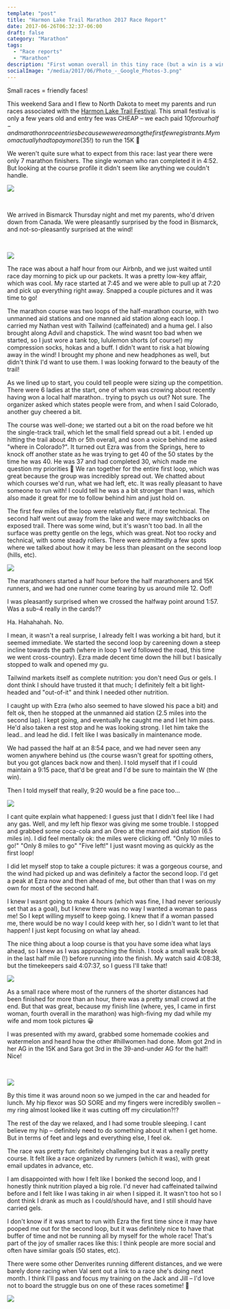 ```yaml
---
template: "post"
title: "Harmon Lake Trail Marathon 2017 Race Report"
date: 2017-06-26T06:32:37-06:00
draft: false
category: "Marathon"
tags:
  - "Race reports"
  - "Marathon"
description: "First woman overall in this tiny race (but a win is a win, right?)"
socialImage: "/media/2017/06/Photo_-_Google_Photos-3.png"
---
```




Small races = friendly faces!

This weekend Sara and I flew to North Dakota to meet my parents and run races associated with the [Harmon Lake Trail Festival](http://gritevents.com/runnd-summer/). This small festival is only a few years old and entry fee was CHEAP – we each paid $10 for our half- and marathon race entries because we were among the first few registrants. My mom actually had to pay more ($35!) to run the 15K 🙂

We weren't quite sure what to expect from this race: last year there were only 7 marathon finishers. The single woman who ran completed it in 4:52. But looking at the course profile it didn't seem like anything we couldn't handle.

![](/media/2017/06/2016_RunND_Trail_Race_Half___Full_Marathon_in_Mandan__ND__United_States___MapMyRun.png)

&nbsp;

We arrived in Bismarck Thursday night and met my parents, who'd driven down from Canada. We were pleasantly surprised by the food in Bismarck, and not-so-pleasantly surprised at the wind!

&nbsp;

![](/media/2017/06/Photo_-_Google_Photos.png)

The race was about a half hour from our Airbnb, and we just waited until race day morning to pick up our packets. It was a pretty low-key affair, which was cool. My race started at 7:45 and we were able to pull up at 7:20 and pick up everything right away. Snapped a couple pictures and it was time to go!

The marathon course was two loops of the half-marathon course, with two unmanned aid stations and one manned aid station along each loop. I carried my Nathan vest with Tailwind (caffeinated) and a huma gel. I also brought along Advil and chapstick. The wind wasnt too bad when we started, so I just wore a tank top, lululemon shorts (of course!) my compression socks, hokas and a buff. I didn't want to risk a hat blowing away in the wind! I brought my phone and new headphones as well, but didn't think I'd want to use them. I was looking forward to the beauty of the trail!

As we lined up to start, you could tell people were sizing up the competition. There were 6 ladies at the start, one of whom was crowing about recently having won a local half marathon.. trying to psych us out? Not sure. The organizer asked which states people were from, and when I said Colorado, another guy cheered a bit.

The course was well-done; we started out a bit on the road before we hit the single-track trail, which let the small field spread out a bit. I ended up hitting the trail about 4th or 5th overall, and soon a voice behind me asked "where in Colorado?". It turned out Ezra was from the Springs, here to knock off another state as he was trying to get 40 of the 50 states by the time he was 40. He was 37 and had completed 30, which made me question my priorities 🙂 We ran together for the entire first loop, which was great because the group was incredibly spread out. We chatted about which courses we'd run, what we had left, etc. It was really pleasant to have someone to run with! I could tell he was a a bit stronger than I was, which also made it great for me to follow behind him and just hold on.

The first few miles of the loop were relatively flat, if more technical. The second half went out away from the lake and were may switchbacks on exposed trail. There was some wind, but it's wasn't too bad. In all the surface was pretty gentle on the legs, which was great. Not too rocky and technical, with some steady rollers. There were admittedly a few spots where we talked about how it may be less than pleasant on the second loop (hills, etc).

![](/media/2017/06/Photo_-_Google_Photos-1.png)

The marathoners started a half hour before the half marathoners and 15K runners, and we had one runner come tearing by us around mile 12. Oof!

I was pleasantly surprised when we crossed the halfway point around 1:57. Was a sub-4 really in the cards??

Ha. Hahahahah. No.

I mean, it wasn't a real surprise, I already felt I was working a bit hard, but it seemed immediate. We started the second loop by careening down a steep incline towards the path (where in loop 1 we'd followed the road, this time we went cross-country). Ezra made decent time down the hill but I basically stopped to walk and opened my gu.

Tailwind markets itself as complete nutrition: you don't need Gus or gels. I dont think I should have trusted it that much; I definitely felt a bit light-headed and "out-of-it" and think I needed other nutrition.

I caught up with Ezra (who also seemed to have slowed his pace a bit) and felt ok, then he stopped at the unmanned aid station (2.5 miles into the second lap). I kept going, and eventually he caught me and I let him pass. He'd also taken a rest stop and he was looking strong. I let him take the lead.. and lead he did. I felt like I was basically in maintenance mode.

We had passed the half at an 8:54 pace, and we had never seen any women anywhere behind us (the course wasn't great for spotting others, but you got glances back now and then). I told myself that if I could maintain a 9:15 pace, that'd be great and I'd be sure to maintain the W (the win).

Then I told myself that really, 9:20 would be a fine pace too&#8230;

![](/media/2017/06/Photo_-_Google_Photos-2.png)

I cant quite explain what happened: I guess just that I didn't feel like I had any gas. Well, and my left hip flexor was giving me some trouble. I stopped and grabbed some coca-cola and an Oreo at the manned aid station (6.5 miles in). I did feel mentally ok: the miles were clicking off. "Only 10 miles to go!" "Only 8 miles to go" "Five left!" I just wasnt moving as quickly as the first loop!

I did let myself stop to take a couple pictures: it was a gorgeous course, and the wind had picked up and was definitely a factor the second loop. I'd get a peak at Ezra now and then ahead of me, but other than that I was on my own for most of the second half.

I knew I wasnt going to make 4 hours (which was fine, I had never seriously set that as a goal), but I knew there was no way I wanted a woman to pass me! So I kept willing myself to keep going. I knew that if a woman passed me, there would be no way I could keep with her, so I didn't want to let that happen! I just kept focusing on what lay ahead.

The nice thing about a loop course is that you have some idea what lays ahead, so I knew as I was approaching the finish. I took a small walk break in the last half mile (!) before running into the finish. My watch said 4:08:38, but the timekeepers said 4:07:37, so I guess I'll take that!

![](/media/2017/06/Photo_-_Google_Photos-4.png)

As a small race where most of the runners of the shorter distances had been finished for more than an hour, there was a pretty small crowd at the end. But that was great, because my finish line (where, yes, I came in first woman, fourth overall in the marathon) was high-fiving my dad while my wife and mom took pictures 😀

I was presented with my award, grabbed some homemade cookies and watermelon and heard how the other #hillwomen had done. Mom got 2nd in her AG in the 15K and Sara got 3rd in the 39-and-under AG for the half! Nice!

&nbsp;

![](/media/2017/06/Photo_-_Google_Photos-3.png)

By this time it was around noon so we jumped in the car and headed for lunch. My hip flexor was SO SORE and my fingers were incredibly swollen – my ring almost looked like it was cutting off my circulation?!?

The rest of the day we relaxed, and I had some trouble sleeping. I cant believe my hip – definitely need to do something about it when I get home. But in terms of feet and legs and everything else, I feel ok.

The race was pretty fun: definitely challenging but it was a really pretty course. It felt like a race organized by runners (which it was), with great email updates in advance, etc.

I am disappointed with how I felt like I bonked the second loop, and I honestly think nutrition played a big role. I'd never had caffeinated tailwind before and I felt like I was taking in air when I sipped it. It wasn't too hot so I dont think I drank as much as I could/should have, and I still should have carried gels.

I don't know if it was smart to run with Ezra the first time since it may have pooped me out for the second loop, but it was definitely nice to have that buffer of time and not be running all by myself for the whole race! That's part of the joy of smaller races like this: I think people are more social and often have similar goals (50 states, etc).

There were some other Denverites running different distances, and we were barely done racing when Val sent out a link to a race she's doing next month. I think I'll pass and focus my training on the Jack and Jill – I'd love not to board the struggle bus on one of these races sometime! 🙂

![](/media/2017/06/Harmon_Lake_Trail_Marathon___Run___Strava.png)
